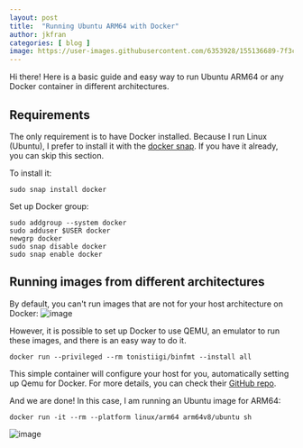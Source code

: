 ```yaml
---
layout: post
title:  "Running Ubuntu ARM64 with Docker"
author: jkfran
categories: [ blog ]
image: https://user-images.githubusercontent.com/6353928/155136689-7f3ccb69-608a-43b6-a294-59f4bdb83ce4.png
---
```


Hi there! Here is a basic guide and easy way to run Ubuntu ARM64 or any Docker container in different architectures.


## Requirements

The only requirement is to have Docker installed. Because I run Linux (Ubuntu), I prefer to install it with the [docker snap](https://snapcraft.io/docker). If you have it already, you can skip this section.

To install it:
```
sudo snap install docker
```

Set up Docker group:
```
sudo addgroup --system docker
sudo adduser $USER docker
newgrp docker
sudo snap disable docker
sudo snap enable docker
```

## Running images from different architectures

By default, you can't run images that are not for your host architecture on Docker:
![image](https://user-images.githubusercontent.com/6353928/155134822-e4aa01c7-0852-4df3-85a7-902cf3afde30.png)

However, it is possible to set up Docker to use QEMU, an emulator to run these images, and there is an easy way to do it.

```
docker run --privileged --rm tonistiigi/binfmt --install all
```

This simple container will configure your host for you, automatically setting up Qemu for Docker. For more details, you can check their [GitHub repo](https://github.com/tonistiigi/binfmt).
 
 And we are done! In this case, I am running an Ubuntu image for ARM64:
 
```
docker run -it --rm --platform linux/arm64 arm64v8/ubuntu sh
```
 
 
 ![image](https://user-images.githubusercontent.com/6353928/155136139-5beddb9c-738e-4ce8-b4f1-830118d9d375.png)

